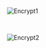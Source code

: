 <br/>

![Encrypt1](https://github.com/user-attachments/assets/c33e7f91-acf6-46cb-a397-c4efbadae1bd)

<br/>

![Encrypt2](https://github.com/user-attachments/assets/de316e01-1c2a-4a47-b785-077a238c8756)

<br/>
